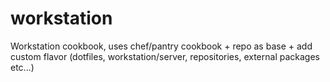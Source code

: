 # workstation
Workstation cookbook, uses chef/pantry cookbook + repo as base + add custom flavor (dotfiles, workstation/server, repositories, external packages etc...)
